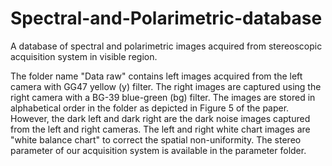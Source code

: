 # Spectral-and-Polarimetric-database
A database of spectral and polarimetric images acquired from stereoscopic acquisition system in visible region.

The folder name "Data raw" contains left images acquired from the left camera with GG47 yellow (y) filter. The right images are captured using the right camera with a BG-39 blue-green (bg) filter. The images are stored in alphabetical order in the folder as depicted in Figure 5 of the paper. However, the dark left and dark right are the dark noise images captured from the left and right cameras. The left and right white chart images are "white balance chart" to correct the spatial non-uniformity. The stereo parameter of our acquisition system is available in the parameter folder.

